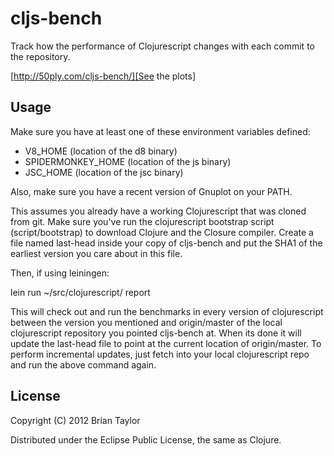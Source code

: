 cljs-bench
==========

Track how the performance of Clojurescript changes with each commit
to the repository.

[http://50ply.com/cljs-bench/][See the plots]

Usage
-----

Make sure you have at least one of these environment variables
defined:

* V8_HOME (location of the d8 binary)
* SPIDERMONKEY_HOME (location of the js binary)
* JSC_HOME (location of the jsc binary)

Also, make sure you have a recent version of Gnuplot on your PATH.

This assumes you already have a working Clojurescript that was cloned
from git. Make sure you've run the clojurescript bootstrap script
(script/bootstrap) to download Clojure and the Closure
compiler. Create a file named last-head inside your copy of cljs-bench
and put the SHA1 of the earliest version you care about in this file.

Then, if using leiningen:

lein run ~/src/clojurescript/ report

This will check out and run the benchmarks in every version of
clojurescript between the version you mentioned and origin/master of
the local clojurescript repository you pointed cljs-bench at. When its
done it will update the last-head file to point at the current
location of origin/master. To perform incremental updates, just fetch
into your local clojurescript repo and run the above command again.

License
-------

Copyright (C) 2012 Brian Taylor

Distributed under the Eclipse Public License, the same as Clojure.
